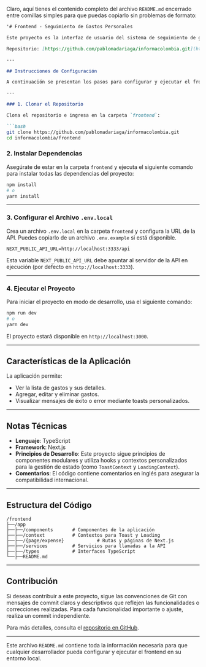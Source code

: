 Claro, aquí tienes el contenido completo del archivo `README.md` encerrado entre comillas simples para que puedas copiarlo sin problemas de formato:

```markdown
'# Frontend - Seguimiento de Gastos Personales

Este proyecto es la interfaz de usuario del sistema de seguimiento de gastos personales, desarrollado como una prueba técnica para **Informa Colombia S.A.S**. La aplicación permite a los usuarios agregar, ver y gestionar gastos personales mediante una interfaz intuitiva y conectada a la API.

Repositorio: [https://github.com/pablomadariaga/informacolombia.git](https://github.com/pablomadariaga/informacolombia.git)

---

## Instrucciones de Configuración

A continuación se presentan los pasos para configurar y ejecutar el frontend en un entorno local.

---

### 1. Clonar el Repositorio

Clona el repositorio e ingresa en la carpeta `frontend`:

```bash
git clone https://github.com/pablomadariaga/informacolombia.git
cd informacolombia/frontend
```

### 2. Instalar Dependencias

Asegúrate de estar en la carpeta `frontend` y ejecuta el siguiente comando para instalar todas las dependencias del proyecto:

```bash
npm install
# o
yarn install
```

---

### 3. Configurar el Archivo `.env.local`

Crea un archivo `.env.local` en la carpeta `frontend` y configura la URL de la API. Puedes copiarlo de un archivo `.env.example` si está disponible.

```dotenv
NEXT_PUBLIC_API_URL=http://localhost:3333/api
```

Esta variable `NEXT_PUBLIC_API_URL` debe apuntar al servidor de la API en ejecución (por defecto en `http://localhost:3333`).

---

### 4. Ejecutar el Proyecto

Para iniciar el proyecto en modo de desarrollo, usa el siguiente comando:

```bash
npm run dev
# o
yarn dev
```

El proyecto estará disponible en `http://localhost:3000`.

---

## Características de la Aplicación

La aplicación permite:
- Ver la lista de gastos y sus detalles.
- Agregar, editar y eliminar gastos.
- Visualizar mensajes de éxito o error mediante toasts personalizados.

---

## Notas Técnicas

- **Lenguaje**: TypeScript
- **Framework**: Next.js
- **Principios de Desarrollo**: Este proyecto sigue principios de componentes modulares y utiliza hooks y contextos personalizados para la gestión de estado (como `ToastContext` y `LoadingContext`).
- **Comentarios**: El código contiene comentarios en inglés para asegurar la compatibilidad internacional.

---

## Estructura del Código

```
/frontend
├──/app
├──├──/components       # Componentes de la aplicación
├──├──/context          # Contextos para Toast y Loading
├──├──/{page/expense}            # Rutas y páginas de Next.js
├──├──/services         # Servicios para llamadas a la API
├──├──/types            # Interfaces TypeScript
└──├──README.md
```

---

## Contribución

Si deseas contribuir a este proyecto, sigue las convenciones de Git con mensajes de commit claros y descriptivos que reflejen las funcionalidades o correcciones realizadas. Para cada funcionalidad importante o ajuste, realiza un commit independiente.

Para más detalles, consulta el [repositorio en GitHub](https://github.com/pablomadariaga/informacolombia.git).

---

Este archivo `README.md` contiene toda la información necesaria para que cualquier desarrollador pueda configurar y ejecutar el frontend en su entorno local.
